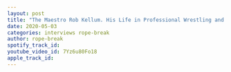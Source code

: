 ```yaml
---
layout: post
title: "The Maestro Rob Kellum. His Life in Professional Wrestling and more (PART 1) Rope Break Interviews"
date: 2020-05-03
categories: interviews rope-break
author: rope-break
spotify_track_id: 
youtube_video_id: 7Yz6u80Fo18
apple_track_id: 
---
```

